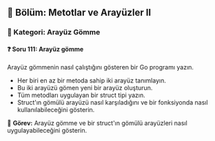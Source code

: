 ## 📘 Bölüm: Metotlar ve Arayüzler II  
### 🔹 Kategori: Arayüz Gömme  
#### ❓ Soru 111: Arayüz gömme

Arayüz gömmenin nasıl çalıştığını gösteren bir Go programı yazın.

- Her biri en az bir metoda sahip iki arayüz tanımlayın.
- Bu iki arayüzü gömen yeni bir arayüz oluşturun.
- Tüm metodları uygulayan bir struct tipi yazın.
- Struct'ın gömülü arayüzü nasıl karşıladığını ve bir fonksiyonda nasıl kullanılabileceğini gösterin.

🔧 **Görev:** Arayüz gömme ve bir struct'ın gömülü arayüzleri nasıl uygulayabileceğini gösterin.
